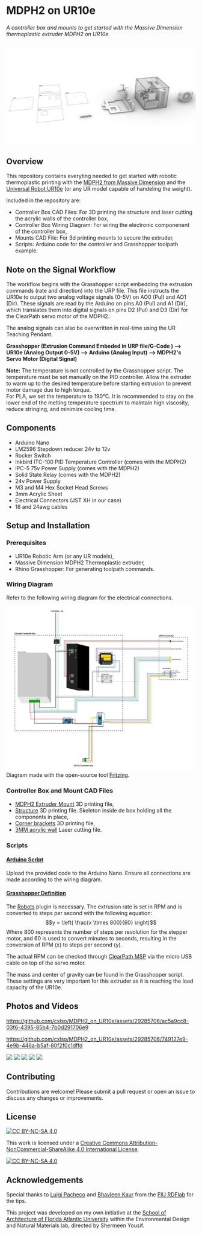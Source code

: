 # MDPH2 on UR10e
###### A controller box and mounts to get started with the Massive Dimension thermoplastic extruder MDPH2 on UR10e

![Render_MDPH2_on_UR10e](Pictures/Render_MDPH2_on_UR10e.jpg)

## Overview
This repository contains everyting needed to get started with robotic thermoplastic printing with the [MDPH2 from Massive Dimension](https://massivedimension.com/products/mdphe-v1-pellet-head-extruder-system) and the [Universal Robot UR10e](https://www.universal-robots.com/products/ur10-robot/) (or any UR model capable of handeling the weight).

Included in the repository are:

- Controller Box CAD Files: For 3D printing the structure and laser cutting the acrylic walls of the controller box,
- Controller Box Wiring Diagram: For wiring the electronic componenent of the controller box,
- Mounts CAD File: For 3d printing mounts to secure the extruder,
- Scripts: Arduino code for the controller and Grasshopper toolpath example.

## Note on the Signal Workflow

The workflow begins with the Grasshopper script embedding the extrusion commands (rate and direction) into the URP file. This file instructs the UR10e to output two analog voltage signals (0-5V) on AO0 (Pul) and AO1 (Dir). These signals are read by the Arduino on pins A0 (Pul) and A1 (Dir), which translates them into digital signals on pins D2 (Pul) and D3 (Dir) for the ClearPath servo motor of the MDPH2.

The analog signals can also be overwritten in real-time using the UR Teaching Pendant. 

**Grasshopper (Extrusion Command Embeded in URP file/G-Code ) ⟶ UR10e (Analog Output 0-5V) ⟶ Arduino (Analog Input) ⟶ MDPH2's Servo Motor (Digital Signal)**

**Note:** The temperature is not controlled by the Grasshopper script. The temperature must be set manually on the PID controller. Allow the extruder to warm up to the desired temperature before starting extrusion to prevent motor damage due to high torque.  
For PLA, we set the temperature to 190°C. It is recommended to stay on the lower end of the melting temperature spectrum to maintain high viscosity, reduce stringing, and minimize cooling time.

## Components

- Arduino Nano
- LM2596 Stepdown reducer 24v to 12v
- Rocker Switch
- Inkbird ITC-100 PID Temperature Controller (comes with the MDPH2)
- IPC-5 75v Power Supply (comes with the MDPH2)
- Solid State Relay (comes with the MDPH2)
- 24v Power Supply
- M3 and M4 Hex Socket Head Screws
- 3mm Acrylic Sheet
- Electrical Connectors (JST XH in our case)
- 18 and 24awg cables 

## Setup and Installation

### Prerequisites

- UR10e Robotic Arm (or any UR models),
- Massive Dimension MDPH2 Thermoplastic extruder,
- Rhino Grasshopper: For generating toolpath commands.

### Wiring Diagram

Refer to the following wiring diagram for the electrical connections.

![MDPH2_on_UR10e_Wire_Diagram](Controller_Box/Wiring_Diagram/MDPH2_on_UR10e_Wire_Diagram.svg)
Diagram made with the open-source tool [Fritzing](https://fritzing.org/).

### Controller Box and Mount CAD Files

- [MDPH2 Extruder Mount](Mount/Print_MD_Extruder_Mount.stl) 3D printing file,
- [Structure](Controller_Box/CAD/Print_MD_Skeleton.stl) 3D printing file. Skeleton inside de box holding all the components in place,
- [Corner brackets](Controller_Box/CAD/Print_MD_Corner_Bracket.stl) 3D printing file,
- [3MM acrylic wall](Controller_Box/CAD/Cut_MD_3MM_Walls.AI) Laser cutting file.

### Scripts

#### [Arduino Script](Arduino/Stepper_PulseDir_MD)

Upload the provided code to the Arduino Nano. Ensure all connections are made according to the wiring diagram.

#### [Grasshopper Definition](Grasshopper/Basic_Robotic_Extrusion_MDPH2.gh)

The [Robots](https://www.food4rhino.com/en/app/robots) plugin is necessary. The extrusion rate is set in RPM and is converted to steps per second with the following equation:
$$y = \left( \frac{x \times 800}{60} \right)$$
Where 800 represents the number of steps per revolution for the stepper motor, and 60 is used to convert minutes to seconds, resulting in the conversion of RPM (x) to steps per second (y).

The actual RPM can be checked through [ClearPath MSP](https://www.teknic.com/files/downloads/motor_setup.zip) via the micro USB cable on top of the servo motor.

The mass and center of gravity can be found in the Grasshopper script. These settings are very important for this extruder as it is reaching the load capacity of the UR10e. 

## Photos and Videos

https://github.com/cxlso/MDPH2_on_UR10e/assets/29285706/ac5a9cc8-03f6-4395-85b4-7b0d291706e9

https://github.com/cxlso/MDPH2_on_UR10e/assets/29285706/749127e9-4e9b-446a-b5af-80f2f0c1dffd

<img src="https://github.com/cxlso/MDPH2_on_UR10e/assets/29285706/128c2434-52cd-4ef8-8e8a-50a991110c6a" width="30%"></img> <img src="https://github.com/cxlso/MDPH2_on_UR10e/assets/29285706/effd8bc1-c4e3-410f-8999-9d7a34db1e4b" width="30%"></img> <img src="https://github.com/cxlso/MDPH2_on_UR10e/assets/29285706/a2818543-1c64-4062-9cc6-14fa658f7270" width="30%"></img> <img src="https://github.com/cxlso/MDPH2_on_UR10e/assets/29285706/daca66d9-8102-4669-9728-286e8a8b9e8d" width="30%"></img> <img src="https://github.com/cxlso/MDPH2_on_UR10e/assets/29285706/bd144e61-af86-4097-93f5-d0e02794067f" width="30%"></img> 

## Contributing

Contributions are welcome! Please submit a pull request or open an issue to discuss any changes or improvements.

## License

[![CC BY-NC-SA 4.0][cc-by-nc-sa-shield]][cc-by-nc-sa]

This work is licensed under a
[Creative Commons Attribution-NonCommercial-ShareAlike 4.0 International License][cc-by-nc-sa].

[![CC BY-NC-SA 4.0][cc-by-nc-sa-image]][cc-by-nc-sa]

[cc-by-nc-sa]: http://creativecommons.org/licenses/by-nc-sa/4.0/
[cc-by-nc-sa-image]: https://licensebuttons.net/l/by-nc-sa/4.0/88x31.png
[cc-by-nc-sa-shield]: https://img.shields.io/badge/License-CC%20BY--NC--SA%204.0-lightgrey.svg

## Acknowledgements

Special thanks to [Luigi Pacheco](https://luigipacheco.com/) and [Bhavleen Kaur](https://bhavleenkaurnarula.wordpress.com/) from the [FIU RDFlab](https://rdflabfiu.github.io/labwiki/) for the tips.

This project was developed on my own initiative at the [School of Architecture of Florida Atlantic University](https://www.fau.edu/artsandletters/architecture/) within the Environmental Design and Natural Materials lab, directed by Shermeen Yousif.
